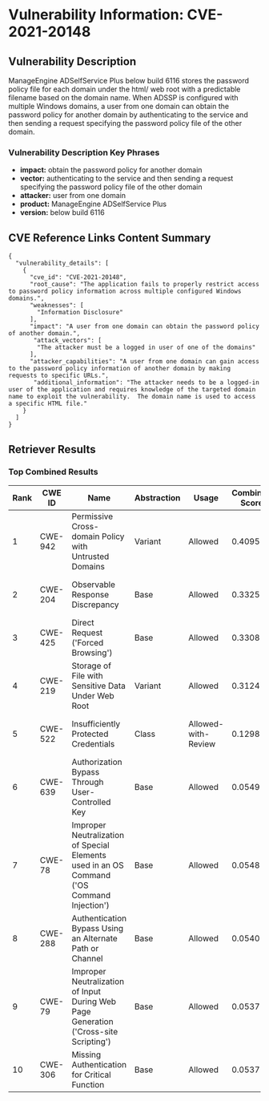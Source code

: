 # Vulnerability Information: CVE-2021-20148

## Vulnerability Description
ManageEngine ADSelfService Plus below build 6116 stores the password policy file for each domain under the html/ web root with a predictable filename based on the domain name. When ADSSP is configured with multiple Windows domains, a user from one domain can obtain the password policy for another domain by authenticating to the service and then sending a request specifying the password policy file of the other domain.

### Vulnerability Description Key Phrases
- **impact:** obtain the password policy for another domain
- **vector:** authenticating to the service and then sending a request specifying the password policy file of the other domain
- **attacker:** user from one domain
- **product:** ManageEngine ADSelfService Plus
- **version:** below build 6116

## CVE Reference Links Content Summary
```
{
  "vulnerability_details": [
    {
      "cve_id": "CVE-2021-20148",
      "root_cause": "The application fails to properly restrict access to password policy information across multiple configured Windows domains.",
      "weaknesses": [
        "Information Disclosure"
      ],
      "impact": "A user from one domain can obtain the password policy of another domain.",
       "attack_vectors": [
        "The attacker must be a logged in user of one of the domains"
      ],
      "attacker_capabilities": "A user from one domain can gain access to the password policy information of another domain by making requests to specific URLs.",
       "additional_information": "The attacker needs to be a logged-in user of the application and requires knowledge of the targeted domain name to exploit the vulnerability.  The domain name is used to access a specific HTML file."
    }
  ]
}
```

## Retriever Results

### Top Combined Results

| Rank | CWE ID | Name | Abstraction | Usage | Combined Score | Retrievers | Individual Scores |
|------|--------|------|-------------|-------|---------------|------------|-------------------|
| 1 | CWE-942 | Permissive Cross-domain Policy with Untrusted Domains | Variant | Allowed | 0.4095 | dense, sparse, graph | dense: 0.382, sparse: 0.110, graph: 0.531 |
| 2 | CWE-204 | Observable Response Discrepancy | Base | Allowed | 0.3325 | sparse, graph | sparse: 0.108, graph: 0.757 |
| 3 | CWE-425 | Direct Request ('Forced Browsing') | Base | Allowed | 0.3308 | sparse, graph | sparse: 0.105, graph: 0.757 |
| 4 | CWE-219 | Storage of File with Sensitive Data Under Web Root | Variant | Allowed | 0.3124 | dense, sparse | dense: 0.452, sparse: 0.197 |
| 5 | CWE-522 | Insufficiently Protected Credentials | Class | Allowed-with-Review | 0.1298 | dense, sparse | dense: 0.335, sparse: 0.094 |
| 6 | CWE-639 | Authorization Bypass Through User-Controlled Key | Base | Allowed | 0.0549 | sparse | sparse: 0.096 |
| 7 | CWE-78 | Improper Neutralization of Special Elements used in an OS Command ('OS Command Injection') | Base | Allowed | 0.0548 | sparse | sparse: 0.096 |
| 8 | CWE-288 | Authentication Bypass Using an Alternate Path or Channel | Base | Allowed | 0.0540 | sparse | sparse: 0.094 |
| 9 | CWE-79 | Improper Neutralization of Input During Web Page Generation ('Cross-site Scripting') | Base | Allowed | 0.0537 | sparse | sparse: 0.094 |
| 10 | CWE-306 | Missing Authentication for Critical Function | Base | Allowed | 0.0537 | sparse | sparse: 0.094 |

